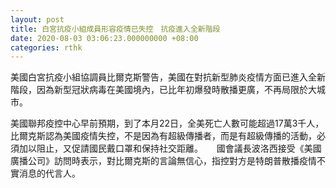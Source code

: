 ```yaml
---
layout: post
title: 白宮抗疫小組成員形容疫情已失控　抗疫進入全新階段
date: 2020-08-03 03:06:23.000000000 +08:00
categories: rthk
---
```


美國白宮抗疫小組協調員比爾克斯警告，美國在對抗新型肺炎疫情方面已進入全新階段，因為新型冠狀病毒在美國境內，已比年初爆發時散播更廣，不再局限於大城市。

美國聯邦疫控中心早前預期，到了本月22日，全美死亡人數可能超過17萬3千人，比爾克斯認為美國疫情失控，不是因為有超級傳播者，而是有超級傳播的活動，必須加以阻止，又促請國民戴口罩和保持社交距離。
　
國會議長波洛西接受《美國廣播公司》訪問時表示，對比爾克斯的言論無信心，指控對方是特朗普散播疫情不實消息的代言人。
